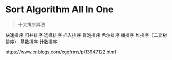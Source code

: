 # Sort Algorithm All In One

> 十大排序算法

快速排序
归并排序
选择排序
插入排序
冒泡排序
希尔排序
桶排序
堆排序（二叉树排序）
基数排序
计数排序

https://www.cnblogs.com/xgqfrms/p/13947122.html




